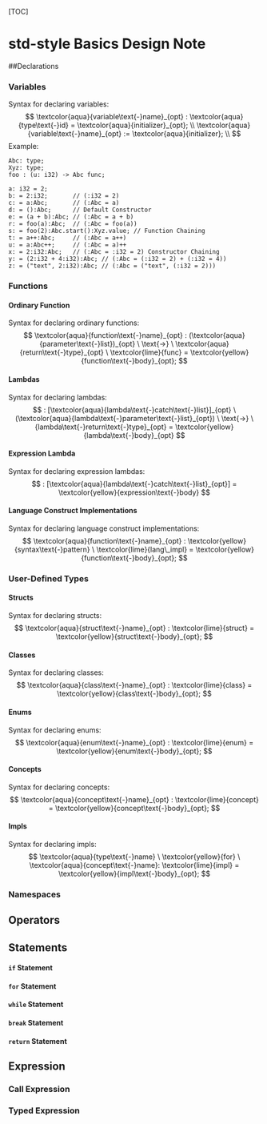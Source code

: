 [TOC]

# std-style Basics Design Note

##Declarations

### Variables

Syntax for declaring variables:
$$
\textcolor{aqua}{variable\text{-}name}_{opt} : \textcolor{aqua}{type\text{-}id}  = \textcolor{aqua}{initializer}_{opt}; \\
\textcolor{aqua}{variable\text{-}name}_{opt} := \textcolor{aqua}{initializer}; \\
$$
Example:

```atem
Abc: type;
Xyz: type;
foo : (u: i32) -> Abc func;

a: i32 = 2;
b: = 2:i32;       // (:i32 = 2)
c: = a:Abc;       // (:Abc = a)
d: = ():Abc;      // Default Constructor
e: = (a + b):Abc; // (:Abc = a + b)
r: = foo(a):Abc;  // (:Abc = foo(a))
s: = foo(2):Abc.start():Xyz.value; // Function Chaining
t: = a++:Abc;     // (:Abc = a++)
u: = a:Abc++;     // (:Abc = a)++
x: = 2:i32:Abc;   // (:Abc = :i32 = 2) Constructor Chaining
y: = (2:i32 + 4:i32):Abc; // (:Abc = (:i32 = 2) + (:i32 = 4))
z: = ("text", 2:i32):Abc; // (:Abc = ("text", (:i32 = 2)))
```

### Functions

#### Ordinary Function

Syntax for declaring ordinary functions:
$$
\textcolor{aqua}{function\text{-}name}_{opt} : (\textcolor{aqua}{parameter\text{-}list})_{opt} \ \text{->} \ \textcolor{aqua}{return\text{-}type}_{opt} \ \textcolor{lime}{func} = \textcolor{yellow}{function\text{-}body}_{opt};
$$

#### Lambdas

Syntax for declaring lambdas:
$$
: [\textcolor{aqua}{lambda\text{-}catch\text{-}list}]_{opt} \ (\textcolor{aqua}{lambda\text{-}parameter\text{-}list}_{opt}) \ \text{->} \ {lambda\text{-}return\text{-}type}_{opt} = \textcolor{yellow}{lambda\text{-}body}_{opt}
$$

#### Expression Lambda

Syntax for declaring expression lambdas:
$$
: [\textcolor{aqua}{lambda\text{-}catch\text{-}list}_{opt}] = \textcolor{yellow}{expression\text{-}body}
$$

#### Language Construct Implementations

Syntax for declaring language construct implementations:
$$
\textcolor{aqua}{function\text{-}name}_{opt} : \textcolor{yellow}{syntax\text{-}pattern} \ \textcolor{lime}{lang\_impl} = \textcolor{yellow}{function\text{-}body}_{opt};
$$

### User-Defined Types

#### Structs

Syntax for declaring structs:
$$
\textcolor{aqua}{struct\text{-}name}_{opt} : \textcolor{lime}{struct} = \textcolor{yellow}{struct\text{-}body}_{opt};
$$


#### Classes

Syntax for declaring classes:
$$
\textcolor{aqua}{class\text{-}name}_{opt} : \textcolor{lime}{class} = \textcolor{yellow}{class\text{-}body}_{opt};
$$


#### Enums

Syntax for declaring enums:
$$
\textcolor{aqua}{enum\text{-}name}_{opt} : \textcolor{lime}{enum} = \textcolor{yellow}{enum\text{-}body}_{opt};
$$

#### Concepts

Syntax for declaring concepts:
$$
\textcolor{aqua}{concept\text{-}name}_{opt} : \textcolor{lime}{concept} = \textcolor{yellow}{concept\text{-}body}_{opt};
$$


#### Impls

Syntax for declaring impls:
$$
\textcolor{aqua}{type\text{-}name} \ \textcolor{yellow}{for} \ \textcolor{aqua}{concept\text{-}name}: \textcolor{lime}{impl} = \textcolor{yellow}{impl\text{-}body}_{opt};
$$

### Namespaces

## Operators

## Statements

#### `if` Statement

#### `for` Statement

#### `while` Statement

#### `break` Statement

#### `return` Statement

## Expression

### Call Expression

### Typed Expression

